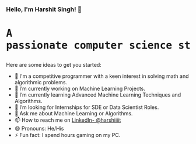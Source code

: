 ### Hello, I'm Harshit Singh! 👋

# <pre>A passionate computer science student from India

Here are some ideas to get you started:

- 💬 I'm a competitive programmer with a keen interest in solving math and algorithmic problems.
- 🔭 I’m currently working on Machine Learning Projects.
- 🌱 I’m currently learning Advanced Machine Learning Techniques and Algorithms.
- 🤔 I’m looking for Internships for SDE or Data Scientist Roles.
- 💬 Ask me about Machine Learning or Algorithms.
- 📫 How to reach me on [LinkedIn- @harshiiiit](www.linkedin.com/in/harshiiiit)
- 😄 Pronouns: He/His
- ⚡ Fun fact: I spend hours gaming on my PC.
